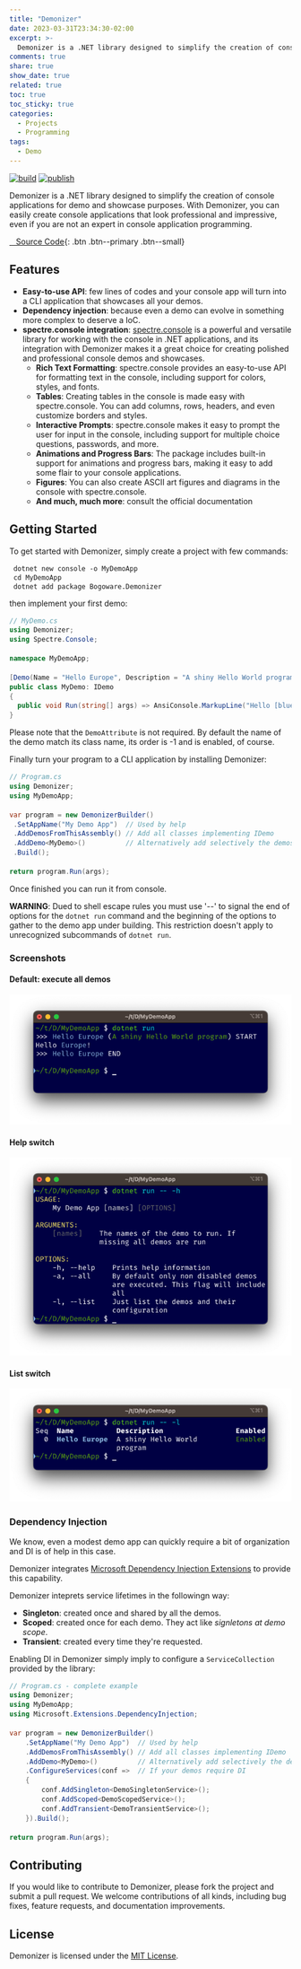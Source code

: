 ```yaml
---
title: "Demonizer"
date: 2023-03-31T23:34:30-02:00
excerpt: >-
  Demonizer is a .NET library designed to simplify the creation of console applications for demo and showcase purposes.
comments: true
share: true
show_date: true
related: true
toc: true
toc_sticky: true
categories:
  - Projects
  - Programming
tags:
  - Demo
---
```


[![build](https://github.com/bogoware/Demonizer/actions/workflows/build.yml/badge.svg)](https://github.com/bogoware/Demonizer/actions/workflows/build.yml)
[![publish](https://github.com/bogoware/Demonizer/actions/workflows/publish.yml/badge.svg?branch=main)](https://github.com/bogoware/Demonizer/actions/workflows/publish.yml)

Demonizer is a .NET library designed to simplify the creation of console applications for demo and showcase purposes. With Demonizer, you can easily create console applications that look professional and impressive, even if you are not an expert in console application programming.

[<i class="fab fa-github" aria-hidden="true"></i>&nbsp;&nbsp;&nbsp;Source Code](https://github.com/bogoware/Demonizer/){: .btn .btn--primary .btn--small}

## Features

- **Easy-to-use API**: few lines of codes and your console app will turn into a CLI application that showcases all your demos.
- **Dependency injection**: because even a demo can evolve in something more complex to deserve a IoC.
- **spectre.console integration**: [spectre.console](https://spectreconsole.net/) is a powerful and versatile library for working with the console in .NET applications, and its integration with Demonizer makes it a great choice for creating polished and professional console demos and showcases.
  - **Rich Text Formatting**: spectre.console provides an easy-to-use API for formatting text in the console, including support for colors, styles, and fonts.
  - **Tables**: Creating tables in the console is made easy with spectre.console. You can add columns, rows, headers, and even customize borders and styles.  
  - **Interactive Prompts**: spectre.console makes it easy to prompt the user for input in the console, including support for multiple choice questions, passwords, and more.
  - **Animations and Progress Bars**: The package includes built-in support for animations and progress bars, making it easy to add some flair to your console applications.
  - **Figures**: You can also create ASCII art figures and diagrams in the console with spectre.console.
  - **And much, much more**: consult the official documentation

## Getting Started

To get started with Demonizer, simply create a project with few commands:

```shell
 dotnet new console -o MyDemoApp
 cd MyDemoApp
 dotnet add package Bogoware.Demonizer
```

then implement your first demo:

```csharp
// MyDemo.cs
using Demonizer;
using Spectre.Console;

namespace MyDemoApp;

[Demo(Name = "Hello Europe", Description = "A shiny Hello World program", Enabled = true, Order = 0)]
public class MyDemo: IDemo
{
  public void Run(string[] args) => AnsiConsole.MarkupLine("Hello [blue]Europe[/]!");
}
```

Please note that the `DemoAttribute` is not required. By default the name of the demo match its class name, its order is -1 and is enabled, of course.

Finally turn your program to a CLI application by installing Demonizer:

```csharp
// Program.cs
using Demonizer;
using MyDemoApp;

var program = new DemonizerBuilder()
 .SetAppName("My Demo App")  // Used by help
 .AddDemosFromThisAssembly() // Add all classes implementing IDemo
 .AddDemo<MyDemo>()          // Alternatively add selectively the demos you want
 .Build();

return program.Run(args);

```

Once finished you can run it from console.

**WARNING**: Dued to shell escape rules you must use '--' to signal the end of options for the `dotnet run` command and the beginning of the options to gather to the demo app under building.
This restriction doesn't apply to unrecognized subcommands of `dotnet run`.

### Screenshots

#### Default: execute all demos

![img.png](https://raw.githubusercontent.com/bogoware/Demonizer/main/assets/run.png)

#### Help switch

![img.png](https://raw.githubusercontent.com/bogoware/Demonizer/main/assets/help.png)

#### List switch

![img.png](https://raw.githubusercontent.com/bogoware/Demonizer/main/assets/list.png)

### Dependency Injection

We know, even a modest demo app can quickly require a bit of organization and DI is of help in this case.

Demonizer integrates [Microsoft Dependency Injection Extensions](https://www.nuget.org/packages/Microsoft.Extensions.DependencyInjection/) to provide this capability.

Demonizer inteprets service lifetimes in the followingn way:

- **Singleton**: created once and shared by all the demos.
- **Scoped**: created once for each demo. They act like  *signletons at demo scope*.
- **Transient**: created every time they're requested.

Enabling DI in Demonizer simply imply to configure a `ServiceCollection` provided by the library:

```csharp
// Program.cs - complete example
using Demonizer;
using MyDemoApp;
using Microsoft.Extensions.DependencyInjection;

var program = new DemonizerBuilder()
    .SetAppName("My Demo App")  // Used by help
    .AddDemosFromThisAssembly() // Add all classes implementing IDemo
    .AddDemo<MyDemo>()          // Alternatively add selectively the demos you want
    .ConfigureServices(conf =>  // If your demos require DI
    {
        conf.AddSingleton<DemoSingletonService>();
        conf.AddScoped<DemoScopedService>();
        conf.AddTransient<DemoTransientService>();
    }).Build();
  
return program.Run(args);
```

## Contributing

If you would like to contribute to Demonizer, please fork the project and submit a pull request. We welcome contributions of all kinds, including bug fixes, feature requests, and documentation improvements.

## License

Demonizer is licensed under the [MIT License](https://github.com/bogoware/Demonizer/blob/main/LICENSE).
